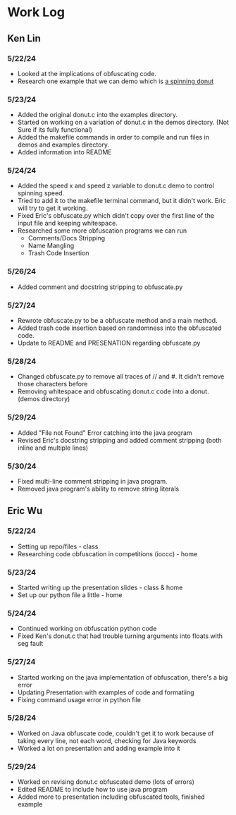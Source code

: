 # Work Log

## Ken Lin

### 5/22/24

- Looked at the implications of obfuscating code. 
- Research one example that we can demo which is [a spinning donut](https://www.a1k0n.net/2006/09/15/obfuscated-c-donut.html)

### 5/23/24

- Added the original donut.c into the examples directory. 
- Started on working on a variation of donut.c in the demos directory. (Not Sure if its fully functional)
- Added the makefile commands in order to compile and run files in demos and examples directory. 
- Added information into README

### 5/24/24

- Added the speed x and speed z variable to donut.c demo to control spinning speed. 
- Tried to add it to the makefile terminal command, but it didn't work. Eric will try to get it working. 
- Fixed Eric's obfuscate.py which didn't copy over the first line of the input file and keeping whitespace. 
- Researched some more obfuscation programs we can run
    - Comments/Docs Stripping
    - Name Mangling
    - Trash Code Insertion

### 5/26/24

- Added comment and docstring stripping to obfuscate.py

### 5/27/24

- Rewrote obfuscate.py to be a obfuscate method and a main method.
- Added trash code insertion based on randomness into the obfuscated code. 
- Update to README and PRESENATION regarding obfuscate.py

### 5/28/24

- Changed obfuscate.py to remove all traces of // and #. It didn't remove those characters before
- Removing whitespace and obfuscating donut.c code into a donut. (demos directory)

### 5/29/24

- Added "File not Found" Error catching into the java program
- Revised Eric's docstring stripping and added comment stripping (both inline and multiple lines)

### 5/30/24

- Fixed multi-line comment stripping in java program. 
- Removed java program's ability to remove string literals

## Eric Wu

### 5/22/24

- Setting up repo/files - class
- Researching code obfuscation in competitions (ioccc) - home

### 5/23/24

- Started writing up the presentation slides - class & home
- Set up our python file a little - home

### 5/24/24

- Continued working on obfuscation python code 
- Fixed Ken's donut.c that had trouble turning arguments into floats with seg fault

### 5/27/24
- Started working on the java implementation of obfuscation, there's a big error
- Updating Presentation with examples of code and formatiing 
- Fixing command usage error in python file

### 5/28/24
- Worked on Java obfuscate code, couldn't get it to work because of taking every line, not each word, checking for Java keywords
- Worked a lot on presentation and adding example into it

### 5/29/24
- Worked on revising donut.c obfuscated demo (lots of errors)
- Edited README to include how to use java program
- Added more to presentation including obfuscated tools, finished example 
